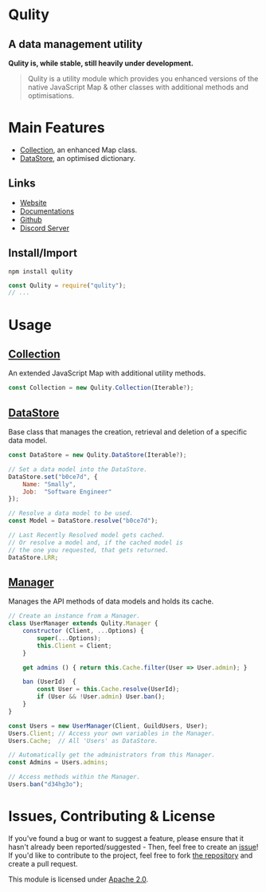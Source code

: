 
# Qulity
## A data management utility

**Qulity is, while stable, still heavily under development.**

> Qulity is a utility module which provides you enhanced versions of the native JavaScript Map & other classes with additional methods and optimisations.


# Main Features
* [Collection](https://qdb.qbot.eu/documentations/qulity/collection), an enhanced Map class.
* [DataStore](https://qdb.qbot.eu/documentations/qulity/datastore), an optimised dictionary.

## Links
* [Website](https://qdb.qbot.eu/)
* [Documentations](https://qdb.qbot.eu/documentations/qulity)
* [Github](https://github.com/QSmally/Qulity)
* [Discord Server](https://qdb.qbot.eu/discord)

## Install/Import
`npm install qulity`
```js
const Qulity = require("qulity");
// ...
```


# Usage

## [Collection](https://qdb.qbot.eu/documentations/qulity/collection)
An extended JavaScript Map with additional utility methods.
```js
const Collection = new Qulity.Collection(Iterable?);
```

## [DataStore](https://qdb.qbot.eu/documentations/qulity/datastore)
Base class that manages the creation, retrieval and deletion of a specific data model.
```js
const DataStore = new Qulity.DataStore(Iterable?);

// Set a data model into the DataStore.
DataStore.set("b0ce7d", {
    Name: "Smally",
    Job:  "Software Engineer"
});

// Resolve a data model to be used.
const Model = DataStore.resolve("b0ce7d");

// Last Recently Resolved model gets cached.
// Or resolve a model and, if the cached model is
// the one you requested, that gets returned.
DataStore.LRR;
```

## [Manager](https://qdb.qbot.eu/documentations/qulity/manager)
Manages the API methods of data models and holds its cache.
```js
// Create an instance from a Manager.
class UserManager extends Qulity.Manager {
    constructor (Client, ...Options) {
        super(...Options);
        this.Client = Client;
    }

    get admins () { return this.Cache.filter(User => User.admin); }

    ban (UserId)  {
        const User = this.Cache.resolve(UserId);
        if (User && !User.admin) User.ban();
    }
}

const Users = new UserManager(Client, GuildUsers, User);
Users.Client; // Access your own variables in the Manager.
Users.Cache;  // All 'Users' as DataStore.

// Automatically get the administrators from this Manager.
const Admins = Users.admins;

// Access methods within the Manager.
Users.ban("d34hg3o");
```

# Issues, Contributing & License
If you've found a bug or want to suggest a feature, please ensure that it hasn't already been reported/suggested - Then, feel free to create an [issue](https://github.com/QSmally/Qulity/issues)! If you'd like to contribute to the project, feel free to fork [the repository](https://github.com/QSmally/Qulity) and create a pull request.

This module is licensed under [Apache 2.0](http://www.apache.org/licenses/LICENSE-2.0).

